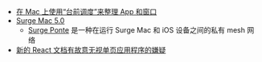 - [在 Mac 上使用“台前调度”来整理 App 和窗口](https://support.apple.com/zh-cn/HT213315)
- [Surge Mac 5.0](https://kb.nssurge.com/surge-knowledge-base/v/cn/zhong-da-ban-ben-geng-xin-ri-zhi/surge-mac-5)
	- [Surge Ponte](https://kb.nssurge.com/surge-knowledge-base/v/cn/zhi-yin/ponte) 是一种在运行 Surge Mac 和 iOS 设备之间的私有 mesh 网络
- [新的 React 文档有故意无视单页应用程序的嫌疑](https://wasp-lang.dev/blog/2023/03/17/new-react-docs-pretend-spas-dont-exist)